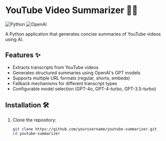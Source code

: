 # YouTube Video Summarizer 🎥📝

![Python](https://img.shields.io/badge/python-3.9+-blue.svg)
![OpenAI](https://img.shields.io/badge/OpenAI-GPT--4o-brightgreen)

A Python application that generates concise summaries of YouTube videos using AI.

## Features ✨

- Extracts transcripts from YouTube videos
- Generates structured summaries using OpenAI's GPT models
- Supports multiple URL formats (regular, shorts, embeds)
- Fallback mechanisms for different transcript types
- Configurable model selection (GPT-4o, GPT-4-turbo, GPT-3.5-turbo)

## Installation 🛠️

1. Clone the repository:
   ```bash
   git clone https://github.com/yourusername/youtube-summarizer.git
   cd youtube-summarizer

